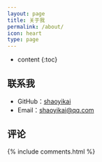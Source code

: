 ```yaml
---
layout: page
title: 关于我
permalink: /about/
icon: heart
type: page
---
```


* content
{:toc}

## 联系我

* GitHub：[shaoyikai](https://github.com/shaoyikai)
* Email：shaoyikai@qq.com




## 评论

{% include comments.html %}
